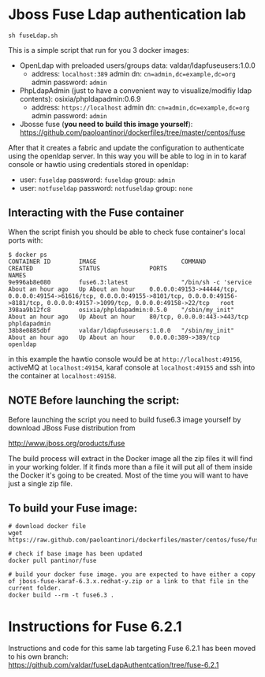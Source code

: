 # Jboss Fuse Ldap authentication lab
`sh fuseLdap.sh`

This is a simple script that run for you 3 docker images:
- OpenLdap with preloaded users/groups data: valdar/ldapfuseusers:1.0.0
  - address: `localhost:389` admin dn: `cn=admin,dc=example,dc=org` admin password: `admin`
- PhpLdapAdmin (just to have a convenient way to visualize/modifiy ldap contents): osixia/phpldapadmin:0.6.9
  - address: `https://localhost` admin dn: `cn=admin,dc=example,dc=org` admin password: `admin`
- Jbosse fuse (**you need to build this image yourself**): https://github.com/paoloantinori/dockerfiles/tree/master/centos/fuse

After that it creates a fabric and update the configuration to authenticate using the openldap server. In this way you will be able to log in in to karaf console or hawtio using credentials stored in openldap:
- user: `fuseldap` password: `fuseldap` group: `admin`
- user: `notfuseldap` password: `notfuseldap` group: `none`

## Interacting with the Fuse container
When the script finish you should be able to check fuse container's local ports with:
```
$ docker ps
CONTAINER ID        IMAGE                        COMMAND                CREATED             STATUS              PORTS                                                                                                                                                  NAMES
9e996ab8e080        fuse6.3:latest               "/bin/sh -c 'service   About an hour ago   Up About an hour    0.0.0.0:49153->44444/tcp, 0.0.0.0:49154->61616/tcp, 0.0.0.0:49155->8101/tcp, 0.0.0.0:49156->8181/tcp, 0.0.0.0:49157->1099/tcp, 0.0.0.0:49158->22/tcp   root
398aa9b12fc8        osixia/phpldapadmin:0.5.0    "/sbin/my_init"        About an hour ago   Up About an hour    80/tcp, 0.0.0.0:443->443/tcp                                                                                                                           phpldapadmin
38b8e0885dbf        valdar/ldapfuseusers:1.0.0   "/sbin/my_init"        About an hour ago   Up About an hour    0.0.0.0:389->389/tcp                                                                                                                                   openldap
```
in this example the hawtio console would be at `http://localhost:49156`, activeMQ at `localhost:49154`, karaf console at `localhost:49155` and ssh into the container at `localhost:49158`.

## NOTE Before launching the script:
Before launching the script you need to build fuse6.3 image yourself by download JBoss Fuse distribution from

http://www.jboss.org/products/fuse

The build process will extract in the Docker image all the zip files it will find in your working folder. If it finds more than a file it will put all of them inside the  Docker it's going to be created. Most of the time you will want to have just a single zip file.

## To build your Fuse image:
    # download docker file
	wget https://raw.github.com/paoloantinori/dockerfiles/master/centos/fuse/fuse/Dockerfile

    # check if base image has been updated
	docker pull pantinor/fuse

    # build your docker fuse image. you are expected to have either a copy of jboss-fuse-karaf-6.3.x.redhat-y.zip or a link to that file in the current folder.
    docker build --rm -t fuse6.3 .

# Instructions for Fuse 6.2.1

Instructions and code for this same lab targeting Fuse 6.2.1 has been moved to his own branch: https://github.com/valdar/fuseLdapAuthentcation/tree/fuse-6.2.1
